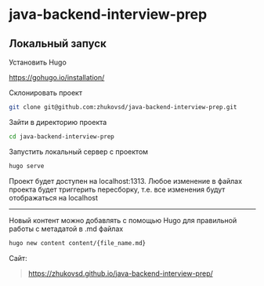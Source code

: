 # java-backend-interview-prep

## Локальный запуск

Установить Hugo 

https://gohugo.io/installation/

Склонировать проект

```bash
git clone git@github.com:zhukovsd/java-backend-interview-prep.git
```

Зайти в директорию проекта

```bash
cd java-backend-interview-prep
```
Запустить локальный сервер с проектом

```bash
hugo serve
```

Проект будет доступен на localhost:1313. Любое изменение в файлах проекта будет триггерить пересборку, т.е. все изменения будут отображаться на localhost

---

Новый контент можно добавлять с помощью Hugo для правильной работы с метадатой в .md файлах

```bash
hugo new content content/{file_name.md}
```

Сайт:
> https://zhukovsd.github.io/java-backend-interview-prep/


